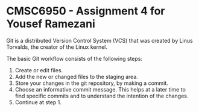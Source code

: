 # CMSC6950 - Assignment 4 for Yousef Ramezani
Git is a distributed Version Control System (VCS) that was created by 
Linus 
Torvalds, the creator of the Linux kernel.

The basic Git workflow consists of the following steps:
1. Create or edit files. 
2. Add the new or changed files to the staging area. 
3. Store your changes in the git repository, by making a commit.
4. Choose an informative commit message. This helps at a later time to 
   find specific commits and to understand the intention of the changes.
5. Continue at step 1.

